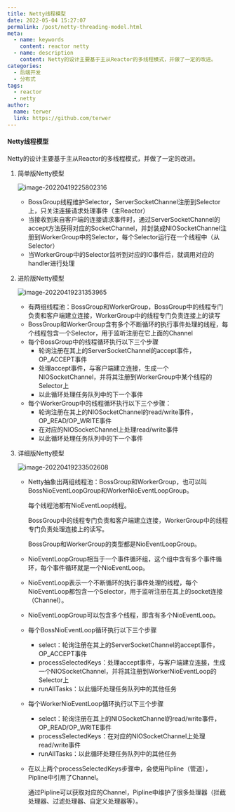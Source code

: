 ```yaml
---
title: Netty线程模型
date: 2022-05-04 15:27:07
permalink: /post/netty-threading-model.html
meta:
  - name: keywords
    content: reactor netty
  - name: description
    content: Netty的设计主要基于主从Reactor的多线程模式，并做了一定的改进。
categories:
  - 后端开发
  - 分布式
tags:
  - reactor
  - netty
author: 
  name: terwer
  link: https://github.com/terwer
---
```


#### Netty线程模型

Netty的设计主要基于主从Reactor的多线程模式，并做了一定的改进。

1. 简单版Netty模型

   ![image-20220419225802316](https://cdn.jsdelivr.net/gh/terwer/upload/img/image-20220419225802316.png)

   - BossGroup线程维护Selector，ServerSocketChannel注册到Selector上，只关注连接请求处理事件（主Reactor）
   - 当接收到来自客户端的连接请求事件时，通过ServerSocketChannel的accept方法获得对应的SocketChannel，并封装成NIOSocketChannel注册到WorkerGroup中的Selector，每个Selector运行在一个线程中（从Selector）
   - 当WorkerGroup中的Selector监听到对应的IO事件后，就调用对应的handler进行处理

2. 进阶版Netty模型

   ![image-20220419231353965](https://cdn.jsdelivr.net/gh/terwer/upload/img/image-20220419231353965.png)

   - 有两组线程池：BossGroup和WorkerGroup，BossGroup中的线程专门负责和客户端建立连接，WorkerGroup中的线程专门负责连接上的读写
   - BossGroup和WorkerGroup含有多个不断循环的执行事件处理的线程，每个线程包含一个Selector，用于监听注册在它上面的Channel
   - 每个BossGroup中的线程循环执行以下三个步骤
     - 轮询注册在其上的ServerSocketChannel的accept事件，OP_ACCEPT事件
     - 处理accept事件，与客户端建立连接，生成一个NIOSocketChannel，并将其注册到WorkerGroup中某个线程的Selector上
     - 以此循环处理任务队列中的下一个事件
   - 每个WorkerGroup中的线程循环执行以下三个步骤：
     - 轮询注册在其上的NIOSocketChannel的read/write事件，OP_READ/OP_WRITE事件
     - 在对应的NIOSocketChannel上处理read/write事件
     - 以此循环处理任务队列中的下一个事件

3. 详细版Netty模型

   ![image-20220419233502608](https://cdn.jsdelivr.net/gh/terwer/upload/img/image-20220419233502608.png)

   - Netty抽象出两组线程池：BossGroup和WorkerGroup，也可以叫BossNioEventLoopGroup和WorkerNioEventLoopGroup。

     每个线程池都有NioEventLoop线程。

     BossGroup中的线程专门负责和客户端建立连接，WorkerGroup中的线程专门负责处理连接上的读写。

     BossGroup和WorkerGroup的类型都是NioEventLoopGroup。

   - NioEventLoopGroup相当于一个事件循环组，这个组中含有多个事件循环，每个事件循环就是一个NioEventLoop。

   - NioEventLoop表示一个不断循环的执行事件处理的线程，每个NioEventLoop都包含一个Selector，用于监听注册在其上的socket连接（Channel）。

   - NioEventLoopGroup可以包含多个线程，即含有多个NioEventLoop。

   - 每个BossNioEventLoop循环执行以下三个步骤

     - select：轮询注册在其上的ServerSocketChannel的accept事件，OP_ACCEPT事件
     - processSelectedKeys：处理accept事件，与客户端建立连接，生成一个NIOSocketChannel，并将其注册到WorkerNioEventLoop的Selector上
     - runAllTasks：以此循环处理任务队列中的其他任务

   - 每个WorkerNioEventLoop循环执行以下三个步骤

     - select：轮询注册在其上的NIOSocketChannel的read/write事件，OP_READ/OP_WRITE事件
     - processSelectedKeys：在对应的NIOSocketChannel上处理read/write事件
     - runAllTasks：以此循环处理任务队列中的其他任务

   - 在以上两个processSelectedKeys步骤中，会使用Pipline（管道），Pipline中引用了Channel。

     通过Pipline可以获取对应的Channel，Pipline中维护了很多处理器（拦截处理器、过滤处理器、自定义处理器等）。
